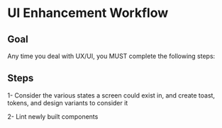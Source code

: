 # UI Enhancement Workflow
## Goal
Any time you deal with UX/UI, you MUST complete the following steps:

## Steps

1- Consider the various states a screen could exist in, and create toast, tokens, and design variants to consider it

2- Lint newly built components